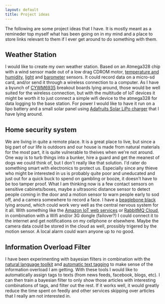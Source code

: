 ```yaml
---
layout: default
title: Project ideas
---
```

The following are some project ideas that I have. It is mostly meant as a remineder top myself what has been going on in my mind and a place to store links relevant to them if I ever get around to do something with them.

## Weather Station ##

I would like to create my own weather station. Based on an Atmega328 chip with a wind sensor made out of a low drag CDROM motor, [temperature and humidity](http://www.adafru.it/1899), [light](http://adafru.it/439) and [barometer](http://www.adafru.it/1603) sensors. It could record data on a micro-sd card, and/or send it through a wireless connection to a computer. As I have a byunch of [CYWM6935](http://www.cypress.com/documentation/datasheets/cywm6935-wirelessusb-lr-radio-module) breakout boards lying around, those would be well suited for the wireless connection, but with the multitude of IoT devices it might be worth it to just connect a simple wifi device to the atmega328 for data logging to the base station. For power I would like to have it run on a lipo battery and a small solar panel using [Adafruits Solar LiPo charger](https://www.adafruit.com/products/390) that I have lying around.

## Home security system ##

We are living in quite a remote place. It is a great place to live, but since a big part of our life is outdoors and our house is made from natural materials for the most part, it is quite vulnerable to theives when we're not around. One way is to turb things into a bunker, hire a guard and get the meanest of dogs we could think of, but I don't really like that solution. I'd rater do something smart with electronics to protect us. Especially since any thieve who might be interested in us is probably quite poor and uneducated and just out for a quick buck to spend on gambling or booze, it doesn't have to be too tamper proof. What I am thinking now is a few contact sensors on sensitive cabinets/boxes, maybe a ultrasonic distance sensor to detect people coming in the door and a motion sensor to warn people early to sod off, and a camera somewhere to record a face. I have a [beaglebone black](http://beagleboard.org/BLACK) lying around, which could work very well as the central nervous system for it all. With something like the [Amazon IoT web services](https://aws.amazon.com/iot/how-it-works/) or [RabbitMQ Cloud](https://www.cloudamqp.com/), in combination with a Wifi and/or 3G dongle (failover?) I could connect it to the internet and get notifications on my cellphone or elsewhere. Maybe the camera data could be stored in the cloud as well, prossibly trigered by the motion sensor. A local alarm could warn anyone up to no good.

## Information Overload Filter ##

I have been experimenting with bayesian filters in combination with the [natural language toolkit](http://www.nltk.org/) and [automatic text tagging](http://www.opencalais.com/) to make sense of the information overload I am getting. With these tools I would like to automatically assign tags to texts (from news feeds, facebook, blogs, etc). I can then train a bayesian filter to only show those articles with interesting combinations of tags, and filter out the rest. If it works well, it would greatly reduce the time spent on feedly and other services skipping over articles that I really am not interested in.
